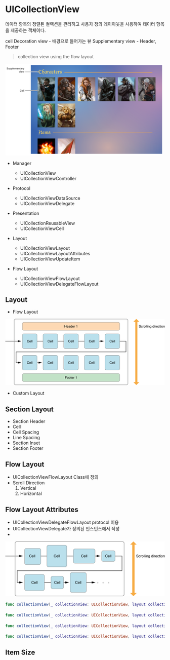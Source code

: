 # UICollectionView
데이터 항목의 정렬된 컬렉션을 관리하고 사용자 정의 레이아웃을 사용하여 데이터 항목을 제공하는 객체이다.

cell
Decoration view - 배경으로 들어가는 뷰
Supplementary view - Header, Footer

> collection view using the flow layout
<img src="/Img/Class/collectionView.png" title="collectionView" width="500px" float="center">

* Manager
  * UICollectionView
  * UICollectionViewController

* Protocol
  * UICollectionViewDataSource
  * UICollectionViewDelegate

* Presentation
  * UICollectionReusableView
  * UICollectionViewCell

* Layout
  * UICollectionViewLayout
  * UICollectionViewLayoutAttributes
  * UICollectionViewUpdateItem

* Flow Layout
  * UICollectionViewFlowLayout
  * UICollectionViewDelegateFlowLayout

## Layout
* Flow Layout
<img src="/Img/Class/flow_horiz_headers.png" title="collectionView" float="center">

* Custom Layout

## Section Layout
* Section Header
* Cell
* Cell Spacing
* Line Spacing
* Section Inset
* Section Footer

## Flow Layout
* UICollectionViewFlowLayout Class에 정의
* Scroll Direction
  1. Vertical
  2. Horizontal


## Flow Layout Attributes
* UICollectionViewDelegateFlowLayout protocol 이용
* UICollectionViewDelegate가 정의된 인스턴스에서 작성
*
<img src="/Img/Class/flow_horiz_layout_uneven.png" title="collectionView" float="center">

```swift
func collectionView(_ collectionView: UICollectionView, layout collectionViewLayout: UICollectionViewLayout, sizeForItemAt indexPath: IndexPath) -> CGSize

func collectionView(_ collectionView: UICollectionView, layout collectionViewLayout: UICollectionViewLayout, minimumInteritemSpacingForSectionAt section: Int) -> CGFloat

func collectionView(_ collectionView: UICollectionView, layout collectionViewLayout: UICollectionViewLayout, minimumLineSpacingForSectionAt section: Int) -> CGFloat

func collectionView(_ collectionView: UICollectionView, layout collectionViewLayout: UICollectionViewLayout, insetForSectionAt section: Int) -> UIEdgeInsets
```

## Item Size
